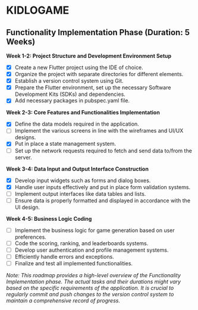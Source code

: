 # KIDLOGAME

## Functionality Implementation Phase (Duration: 5 Weeks)

**Week 1-2: Project Structure and Development Environment Setup**

- [x] Create a new Flutter project using the IDE of choice.
- [x] Organize the project with separate directories for different elements.
- [x] Establish a version control system using Git.
- [x] Prepare the Flutter environment, set up the necessary Software Development Kits (SDKs) and dependencies.
- [x] Add necessary packages in pubspec.yaml file.

**Week 2-3: Core Features and Functionalities Implementation**

- [x] Define the data models required in the application.
- [ ] Implement the various screens in line with the wireframes and UI/UX designs.
- [x] Put in place a state management system.
- [ ] Set up the network requests required to fetch and send data to/from the server.

**Week 3-4: Data Input and Output Interface Construction**

- [x] Develop input widgets such as forms and dialog boxes.
- [x] Handle user inputs effectively and put in place form validation systems.
- [ ] Implement output interfaces like data tables and lists.
- [ ] Ensure data is properly formatted and displayed in accordance with the UI design.

**Week 4-5: Business Logic Coding**

- [ ] Implement the business logic for game generation based on user preferences.
- [ ] Code the scoring, ranking, and leaderboards systems.
- [ ] Develop user authentication and profile management systems.
- [ ] Efficiently handle errors and exceptions.
- [ ] Finalize and test all implemented functionalities.

_Note: This roadmap provides a high-level overview of the Functionality Implementation phase. The actual tasks and their durations might vary based on the specific requirements of the application. It is crucial to regularly commit and push changes to the version control system to maintain a comprehensive record of progress._
